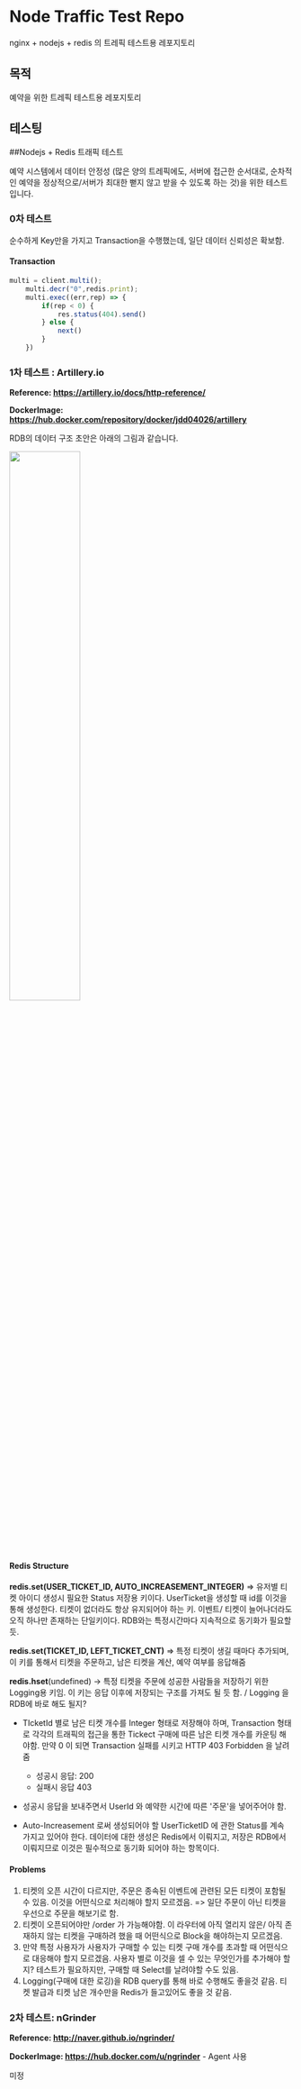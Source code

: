 # Node Traffic Test Repo
nginx + nodejs + redis 의 트레픽 테스트용 레포지토리

## 목적
예약을 위한 트레픽 테스트용 레포지토리

## 테스팅
##Nodejs + Redis 트래픽 테스트

예약 시스템에서 데이터 안정성 (많은 양의 트레픽에도, 서버에 접근한 순서대로, 순차적인 예약을 정상적으로/서버가 최대한 뻗지 않고 받을 수 있도록 하는 것)을 위한 테스트 입니다.

### 0차 테스트

순수하게 Key만을 가지고 Transaction을 수행했는데, 일단 데이터 신뢰성은 확보함.

#### Transaction

```js
multi = client.multi();
    multi.decr("0",redis.print);
    multi.exec((err,rep) => {
        if(rep < 0) {
            res.status(404).send()
        } else {
            next()
        }
    })
```



### 1차 테스트 : Artillery.io

**Reference: https://artillery.io/docs/http-reference/**

**DockerImage: https://hub.docker.com/repository/docker/jdd04026/artillery**

RDB의 데이터 구조 초안은 아래의 그림과 같습니다.

<img src="/Users/fulloforange/Current_Codes/Node-traffic-test/DOCS/IMG/Bookus_DB_init.png" style="width: 50%;" />

#### Redis Structure

**redis.set(USER_TICKET_ID, AUTO_INCREASEMENT_INTEGER)** => 유저별 티켓 아이디 생성시 필요한 Status 저장용 키이다. UserTicket을 생성할 때 id를 이것을 통해 생성한다. 티켓이 없더라도 항상 유지되어야 하는 키. 이벤트/ 티켓이 늘어나더라도 오직 하나만 존재하는 단일키이다. RDB와는 특정시간마다 지속적으로 동기화가 필요할 듯.

**redis.set(TICKET_ID, LEFT_TICKET_CNT)** => 특정 티켓이 생길 때마다 추가되며, 이 키를 통해서 티켓을 주문하고, 남은 티켓을 계산, 예약 여부를 응답해줌

**redis.hset**(undefined) -> 특정 티켓을 주문에 성공한 사람들을 저장하기 위한 Logging용 키임. 이 키는 응답 이후에 저장되는 구조를 가져도 될 듯 함. / Logging 을 RDB에 바로 해도 될지?

- TIcketId 별로 남은 티켓 개수를 Integer 형태로 저장해야 하며, Transaction 형태로 각각의 트래픽의 접근을 통한 Tickect 구매에 따른 남은 티켓 개수를 카운팅 해야함. 만약 0 이 되면 Transaction 실패를 시키고 HTTP 403 Forbidden 을 날려줌
  - 성공시 응답: 200
  - 실패시 응답 403

- 성공시 응답을 보내주면서 UserId 와 예약한 시간에 따른 '주문'을 넣어주어야 함.
- Auto-Increasement 로써 생성되어야 할 UserTicketID 에 관한 Status를 계속 가지고 있어야 한다. 데이터에 대한 생성은 Redis에서 이뤄지고, 저장은 RDB에서 이뤄지므로 이것은 필수적으로 동기화 되어야 하는 항목이다.

#### Problems

1. 티켓의 오픈 시간이 다르지만, 주문은 종속된 이벤트에 관련된 모든 티켓이 포함될 수 있음. 이것을 어떤식으로 처리해야 할지 모르겠음. => 일단 주문이 아닌 티켓을 우선으로 주문을 해보기로 함.
2. 티켓이 오픈되어야만 /order 가 가능해야함. 이 라우터에 아직 열리지 않은/ 아직 존재하지 않는 티켓을 구매하려 했을 때 어떤식으로 Block을 해야하는지 모르겠음.
3. 만약 특정 사용자가 사용자가 구매할 수 있는 티켓 구매 개수를 초과할 때 어떤식으로 대응해야 할지 모르겠음. 사용자 별로 이것을 셀 수 있는 무엇인가를 추가해야 할지? 테스트가 필요하지만, 구매할 때 Select를 날려야할 수도 있음.
4. Logging(구매에 대한 로깅)을 RDB query를 통해 바로 수행해도 좋을것 같음. 티켓 발급과 티켓 남은 개수만을 Redis가 들고있어도 좋을 것 같음.

### 2차 테스트: nGrinder

**Reference: http://naver.github.io/ngrinder/**

**DockerImage: https://hub.docker.com/u/ngrinder** - Agent 사용

미정
